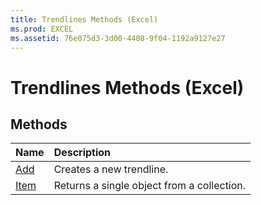 ```yaml
---
title: Trendlines Methods (Excel)
ms.prod: EXCEL
ms.assetid: 76e075d3-3d00-4408-9f04-1192a9127e27
---
```



# Trendlines Methods (Excel)

## Methods



|**Name**|**Description**|
|:-----|:-----|
|[Add](trendlines-add-method-excel.md)|Creates a new trendline.|
|[Item](trendlines-item-method-excel.md)|Returns a single object from a collection.|

